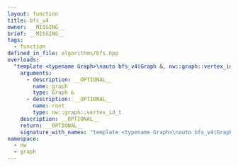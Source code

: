 ```yaml
---
layout: function
title: bfs_v4
owner: __MISSING__
brief: __MISSING__
tags:
  - function
defined_in_file: algorithms/bfs.hpp
overloads:
  "template <typename Graph>\nauto bfs_v4(Graph &, nw::graph::vertex_id_t)":
    arguments:
      - description: __OPTIONAL__
        name: graph
        type: Graph &
      - description: __OPTIONAL__
        name: root
        type: nw::graph::vertex_id_t
    description: __OPTIONAL__
    return: __OPTIONAL__
    signature_with_names: "template <typename Graph>\nauto bfs_v4(Graph & graph, nw::graph::vertex_id_t root)"
namespace:
  - nw
  - graph
---
```

